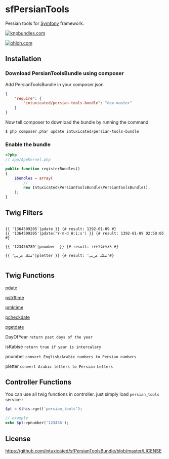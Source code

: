 sfPersianTools
=============

Persian tools for [Symfony](http://symfony.com/ "Symfony") framework.

[![knpbundles.com](http://knpbundles.com/intuxicated/sfPersianToolsBundle/badge?1)](http://knpbundles.com/intuxicated/sfPersianToolsBundle)

[![ohloh.com](https://www.ohloh.net/accounts/322550/widgets/account_detailed.gif)](https://www.ohloh.net/accounts/322550?ref=Detailed)


Installation
-------------

### Download PersianToolsBundle using composer ###

Add PersianToolsBundle in your composer.json

```json
{
    "require": {
        "intuxicated/persian-tools-bundle": "dev-master"
    }
}
```

Now tell composer to download the bundle by running the command

```bash
$ php composer.phar update intuxicated/persian-tools-bundle
```

### Enable the bundle ###

```php
<?php
// app/AppKernel.php

public function registerBundles()
{
    $bundles = array(
        // ...
        new Intuxicated\PersianToolsBundle\PersianToolsBundle(),
    );
}
```

Twig Filters
-------------

```jinja

{{ '1364509205'|pdate }} {# result: 1392-01-09 #}
{{ '1364509205'|pdate('Y-m-d H:i:s') }} {# result: 1392-01-09 02:50:05 #}

{{ '123456789'|pnumber  }} {# result: ۱۲۳۴۵۶۷۸۹ #}

{{ 'ملك عربي'|pletter }} {# result: 'ملک عربی'#}


```

Twig Functions
-------------

[pdate](http://www.php.net/manual/en/function.date.php)

[pstrftime](http://www.php.net/manual/en/function.strftime.php)

[pmktime](http://www.php.net/manual/en/function.mktime.php)

[pcheckdate](http://www.php.net/manual/en/function.checkdate.php)

[pgetdate](http://www.php.net/manual/en/function.getdate.php)

DayOfYear `return past days of the year`

isKabise `return true if year is intercalary`

pnumber `convert English/Arabic numbers to Persian numbers`

pletter `convert Arabic letters to Persian Letters`

Controller Functions
-------------
You can use all twig functions in controller. just simply load `persian_tools` service :

```php
$pt = $this->get('persian_tools');

// example
echo $pt->pnumber('123456');
```


License
-------------
https://github.com/intuxicated/sfPersianToolsBundle/blob/master/LICENSE

